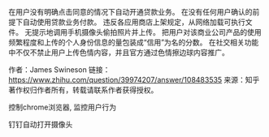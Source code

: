 在用户没有明确点击同意的情况下自动开通贷款业务。
在没有任何用户确认的前提下自动使用贷款业务付款。
违反各应用商店上架规定，从网络加载可执行文件。
无提示地调用手机摄像头偷拍照片并上传。
把用户对该商业公司产品的使用频繁程度和上传的个人身份信息的量包装成“信用”为名的分数。
在社交相关功能中不仅不禁止用户上传色情内容，并且官方通过色情擦边球内容推广。

作者：James Swineson
链接：https://www.zhihu.com/question/39974207/answer/108483535
来源：知乎
著作权归作者所有，转载请联系作者获得授权。


控制chrome浏览器, 监控用户行为

钉钉自动打开摄像头
